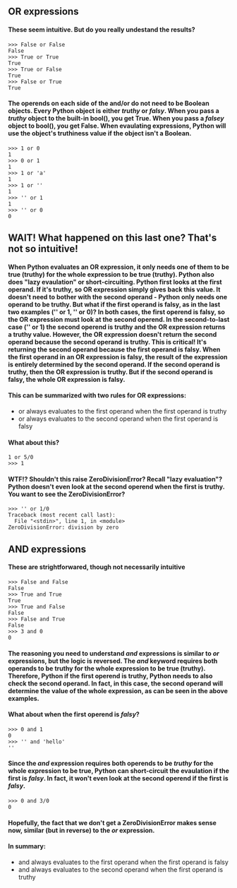 ## OR expressions

#### These seem intuitive.  But do you really undestand the results?
```
>>> False or False
False
>>> True or True
True
>>> True or False
True
>>> False or True
True
```

#### The operends on each side of the and/or do not need to be Boolean objects. Every Python object is either *truthy* or *falsy*. When you pass a *truthy* object to the built-in bool(), you get True. When you pass a *falsey* object to bool(), you get False. When evaulating expressions, Python will use the object's truthiness value if the object isn't a Boolean.
```
>>> 1 or 0
1
>>> 0 or 1
1
>>> 1 or 'a'
1
>>> 1 or ''
1
>>> '' or 1
1
>>> '' or 0
0
```
## WAIT! What happened on this last one?  That's not so intuitive!
#### When Python evaluates an OR expression, it only needs one of them to be true (truthy) for the whole expression to be true (truthy). Python also does "lazy evaulation" or short-circuiting. Python first looks at the first operand. If it's truthy, so OR expression simply gives back this value. It doesn't need to bother with the second operand - Python only needs one operand to be truthy. But what if the first operand is falsy, as in the last two examples ('' or 1, '' or 0)?  In both cases, the first operend is falsy, so the OR expression must look at the second operend. In the second-to-last case ('' or 1) the second operend is truthy and the OR expression returns a truthy value. However, the OR expression doesn't return the second operand because the second operand is truthy. This is critical! It's returning the second operand because the first operand is falsy. When the first operand in an OR expression is falsy, the result of the expression is entirely determined by the second operand. If the second operand is truthy, then the OR expression is truthy. But if the second operand is falsy, the whole OR expression is falsy.

#### This can be summarized with two rules for OR expressions:
* or always evaluates to the first operand when the first operand is truthy
* or always evaluates to the second operand when the first operand is falsy

#### What about this?
```
1 or 5/0
>>> 1
```

#### WTF!?  Shouldn't this raise ZeroDivisionError?  Recall "lazy evaluation"?   Python doesn't even look at the second operend when the first is truthy.  You want to see the ZeroDivisionError?
```
>>> '' or 1/0
Traceback (most recent call last):
  File "<stdin>", line 1, in <module>
ZeroDivisionError: division by zero
```

## AND expressions



#### These are strightforwared, though not necessarily intuitive
```
>>> False and False
False
>>> True and True
True
>>> True and False
False
>>> False and True
False
>>> 3 and 0
0
```

#### The reasoning you need to understand *and* expressions is similar to *or* expressions, but the logic is reversed. The *and* keyword requires both operands to be truthy for the whole expression to be true (truthy). Therefore, Python if the first operend is truthy, Python needs to also check the second operand. In fact, in this case, the second operand will determine the value of the whole expression, as can be seen in the above examples.

#### What about when the first operend is *falsy*?  
```
>>> 0 and 1
0
>>> '' and 'hello'
''
```
#### Since the *and* expression requires both operends to be *truthy* for the whole expression to be true, Python can short-circuit the evaulation if the first is *falsy*.  In fact, it won't even look at the second operend if the first is *falsy*.
```
>>> 0 and 3/0
0
```

#### Hopefully, the fact that we don't get a ZeroDivisionError makes sense now, similar (but in reverse) to the *or* expression.

#### In summary:
* and always evaluates to the first operand when the first operand is falsy
* and always evaluates to the second operand when the first operand is truthy









